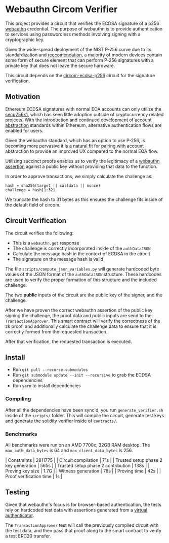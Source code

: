 # Webauthn Circom Verifier
This project provides a circuit that verifies the ECDSA signature of a p256 [webauthn](https://www.w3.org/TR/webauthn/) credential. The purpose of webauthn is to provide authentication to services using passwordless methods involving signing with a cryptographic key. 

Given the wide-spread deployment of the NIST P-256 curve due to its standardization and [reccomendation](https://csrc.nist.gov/pubs/sp/800/186/final), a majority of modern devices contain some form of secure element that can perform P-256 signatures with a private key that does not leave the secure hardware.

This circuit depends on the [circom-ecdsa-p256](https://github.com/privacy-scaling-explorations/circom-ecdsa-p256) circuit for the signature verification.

## Motivation
Ethereum ECDSA signatures with normal EOA accounts can only utilize the [secp256k1](https://neuromancer.sk/std/secg/secp256k1), which has seen little adoption outside of cryptocurrency related projects. With the introduction and continued development of [account abstraction](https://ethereum.org/en/roadmap/account-abstraction) standards within Ethereum, alternative authentication flows are enabled for users.

Given the webauthn standard, which has an option to use P-256, is becoming more pervasive it is a natural fit for pairing with account abstraction to provide an improved UX compared to the normal EOA flow.

Utilizing succinct proofs enables us to verify the legitimacy of a [webauthn assertion](https://www.w3.org/TR/webauthn-2/#sctn-verifying-assertion) against a public key without providing that data to the function.

In order to approve transactions, we simply calculate the challenge as:
```
hash = sha256(target || calldata || nonce)
challenge = hash[1:32]
```

We truncate the hash to 31 bytes as this ensures the challenge fits inside of the default field of circom.

## Circuit Verification
The circuit verifies the following:
- This is a `webauthn.get` response
- The challenge is correctly incorporated inside of the `authDataJSON`
- Calculate the message hash in the context of ECDSA in the circuit
- The signature on the message hash is valid

The file `scripts/compute_json_variables.py` will generate hardcoded byte values of the JSON format of the `authDataJSON` structure. These hardcodes are used to verify the proper formation of this structure and the included challenge.

The two **public** inputs of the circuit are the public key of the signer, and the challenge.

After we have proven the correct webauthn assertion of the public key signing the challenge, the proof data and public inputs are send to the `TransactionApprover`. This smart contract will verify the correctness of the zk proof, and additionally calculate the challenge data to ensure that it is correctly formed from the requested transaction.

After that verification, the requested transaction is executed.

## Install
- Run `git pull --recurse-submodules`
- Run `git submodule update --init --recursive` to grab the ECDSA dependencies
- Run `yarn` to install dependencies

### Compiling
After all the dependencies have been sync'd, you run `generate_verifier.sh` inside of the `scripts/` folder. This will compile the circuit, generate test keys and generate the solidity verifier inside of `contracts/`.

### Benchmarks
All benchmarks were run on an AMD 7700x, 32GB RAM desktop. The `max_auth_data_bytes` is 64 and `max_client_data_bytes` is 256.

| Constraints | 2811775 |
| Circuit compilation | 71s |
| Trusted setup phase 2 key generation | 565s |
| Trusted setup phase 2 contribution | 138s |
| Proving key size | 1.7G |
| Witness generation | 78s |
| Proving time | 42s |
| Proof verification time | 1s |

## Testing
Given that webauthn's focus is for browser-based authentication, the tests rely on hardcoded test data with assertions generated from a [virtual authenticator](https://gramthanos.github.io/WebDevAuthn/credential-get.html).

The `TransactionApprover` test will call the previously compiled circuit with the test data, and then pass that proof along to the smart contract to verify a test ERC20 transfer.